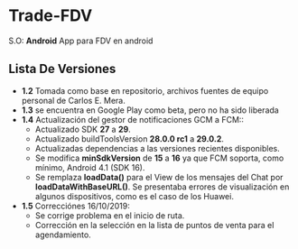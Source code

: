 # Trade-FDV
S.O:  **Android**
App para FDV en android
## Lista De Versiones
- **1.2** Tomada como base en repositorio, archivos fuentes de equipo personal de Carlos E. Mera.
- **1.3** se encuentra en Google Play como beta, pero no ha sido liberada
- **1.4** Actualización del gestor de notificaciones GCM a FCM::
	- Actualizado SDK **27** a **29**.
	- Actualizado buildToolsVersion **28.0.0 rc1** a **29.0.2**.
	- Actualizadas dependencias a las versiones recientes disponibles.
	- Se modifica **minSdkVersion** de **15** a **16** ya que FCM soporta, como mínimo, Android 4.1 (SDK 16).
	- Se remplaza **loadData()** para el View de los mensajes del Chat por **loadDataWithBaseURL()**.
	Se presentaba errores de visualización en algunos dispositivos, como es el caso de los Huawei.
- **1.5** Correcciónes 16/10/2019:    
    - Se corrige problema en el inicio de ruta.
    - Corrección en la selección en la lista de puntos de venta para el agendamiento.